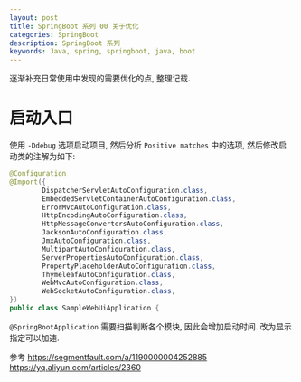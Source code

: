 ```yaml
---
layout: post
title: SpringBoot 系列 00 关于优化
categories: SpringBoot
description: SpringBoot 系列
keywords: Java, spring, springboot, java, boot
---
```


逐渐补充日常使用中发现的需要优化的点, 整理记载.

# 启动入口

使用 `-Ddebug` 选项启动项目, 然后分析 `Positive matches` 中的选项, 然后修改启动类的注解为如下:

```java
@Configuration
@Import({
        DispatcherServletAutoConfiguration.class,
        EmbeddedServletContainerAutoConfiguration.class,
        ErrorMvcAutoConfiguration.class,
        HttpEncodingAutoConfiguration.class,
        HttpMessageConvertersAutoConfiguration.class,
        JacksonAutoConfiguration.class,
        JmxAutoConfiguration.class,
        MultipartAutoConfiguration.class,
        ServerPropertiesAutoConfiguration.class,
        PropertyPlaceholderAutoConfiguration.class,
        ThymeleafAutoConfiguration.class,
        WebMvcAutoConfiguration.class,
        WebSocketAutoConfiguration.class,
})
public class SampleWebUiApplication {
```

`@SpringBootApplication` 需要扫描判断各个模块, 因此会增加启动时间. 改为显示指定可以加速.

参考 https://segmentfault.com/a/1190000004252885 https://yq.aliyun.com/articles/2360
